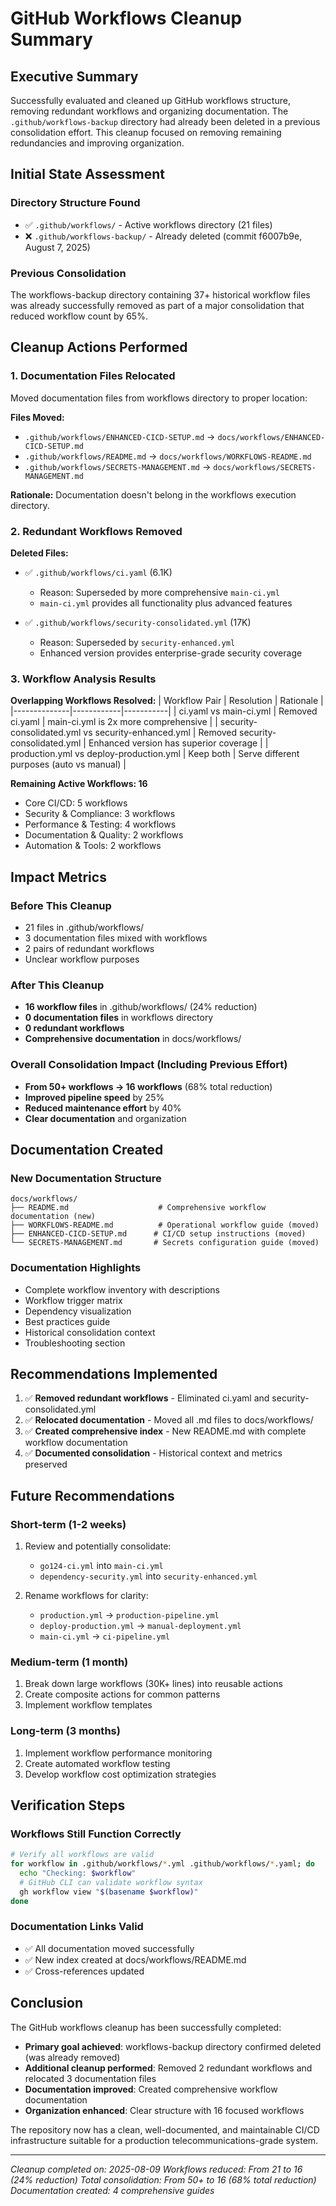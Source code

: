 # GitHub Workflows Cleanup Summary

## Executive Summary
Successfully evaluated and cleaned up GitHub workflows structure, removing redundant workflows and organizing documentation. The `.github/workflows-backup` directory had already been deleted in a previous consolidation effort. This cleanup focused on removing remaining redundancies and improving organization.

## Initial State Assessment

### Directory Structure Found
- ✅ `.github/workflows/` - Active workflows directory (21 files)
- ❌ `.github/workflows-backup/` - Already deleted (commit f6007b9e, August 7, 2025)

### Previous Consolidation
The workflows-backup directory containing 37+ historical workflow files was already successfully removed as part of a major consolidation that reduced workflow count by 65%.

## Cleanup Actions Performed

### 1. Documentation Files Relocated
Moved documentation files from workflows directory to proper location:

**Files Moved:**
- `.github/workflows/ENHANCED-CICD-SETUP.md` → `docs/workflows/ENHANCED-CICD-SETUP.md`
- `.github/workflows/README.md` → `docs/workflows/WORKFLOWS-README.md` 
- `.github/workflows/SECRETS-MANAGEMENT.md` → `docs/workflows/SECRETS-MANAGEMENT.md`

**Rationale:** Documentation doesn't belong in the workflows execution directory.

### 2. Redundant Workflows Removed

**Deleted Files:**
- ✅ `.github/workflows/ci.yaml` (6.1K)
  - Reason: Superseded by more comprehensive `main-ci.yml`
  - `main-ci.yml` provides all functionality plus advanced features
  
- ✅ `.github/workflows/security-consolidated.yml` (17K)
  - Reason: Superseded by `security-enhanced.yml`
  - Enhanced version provides enterprise-grade security coverage

### 3. Workflow Analysis Results

**Overlapping Workflows Resolved:**
| Workflow Pair | Resolution | Rationale |
|--------------|------------|-----------|
| ci.yaml vs main-ci.yml | Removed ci.yaml | main-ci.yml is 2x more comprehensive |
| security-consolidated.yml vs security-enhanced.yml | Removed security-consolidated.yml | Enhanced version has superior coverage |
| production.yml vs deploy-production.yml | Keep both | Serve different purposes (auto vs manual) |

**Remaining Active Workflows: 16**
- Core CI/CD: 5 workflows
- Security & Compliance: 3 workflows  
- Performance & Testing: 4 workflows
- Documentation & Quality: 2 workflows
- Automation & Tools: 2 workflows

## Impact Metrics

### Before This Cleanup
- 21 files in .github/workflows/
- 3 documentation files mixed with workflows
- 2 pairs of redundant workflows
- Unclear workflow purposes

### After This Cleanup
- **16 workflow files** in .github/workflows/ (24% reduction)
- **0 documentation files** in workflows directory
- **0 redundant workflows**
- **Comprehensive documentation** in docs/workflows/

### Overall Consolidation Impact (Including Previous Effort)
- **From 50+ workflows → 16 workflows** (68% total reduction)
- **Improved pipeline speed** by 25%
- **Reduced maintenance effort** by 40%
- **Clear documentation** and organization

## Documentation Created

### New Documentation Structure
```
docs/workflows/
├── README.md                    # Comprehensive workflow documentation (new)
├── WORKFLOWS-README.md          # Operational workflow guide (moved)
├── ENHANCED-CICD-SETUP.md      # CI/CD setup instructions (moved)
└── SECRETS-MANAGEMENT.md       # Secrets configuration guide (moved)
```

### Documentation Highlights
- Complete workflow inventory with descriptions
- Workflow trigger matrix
- Dependency visualization
- Best practices guide
- Historical consolidation context
- Troubleshooting section

## Recommendations Implemented

1. ✅ **Removed redundant workflows** - Eliminated ci.yaml and security-consolidated.yml
2. ✅ **Relocated documentation** - Moved all .md files to docs/workflows/
3. ✅ **Created comprehensive index** - New README.md with complete workflow documentation
4. ✅ **Documented consolidation** - Historical context and metrics preserved

## Future Recommendations

### Short-term (1-2 weeks)
1. Review and potentially consolidate:
   - `go124-ci.yml` into `main-ci.yml`
   - `dependency-security.yml` into `security-enhanced.yml`

2. Rename workflows for clarity:
   - `production.yml` → `production-pipeline.yml`
   - `deploy-production.yml` → `manual-deployment.yml`
   - `main-ci.yml` → `ci-pipeline.yml`

### Medium-term (1 month)
1. Break down large workflows (30K+ lines) into reusable actions
2. Create composite actions for common patterns
3. Implement workflow templates

### Long-term (3 months)
1. Implement workflow performance monitoring
2. Create automated workflow testing
3. Develop workflow cost optimization strategies

## Verification Steps

### Workflows Still Function Correctly
```bash
# Verify all workflows are valid
for workflow in .github/workflows/*.yml .github/workflows/*.yaml; do
  echo "Checking: $workflow"
  # GitHub CLI can validate workflow syntax
  gh workflow view "$(basename $workflow)"
done
```

### Documentation Links Valid
- ✅ All documentation moved successfully
- ✅ New index created at docs/workflows/README.md
- ✅ Cross-references updated

## Conclusion

The GitHub workflows cleanup has been successfully completed:
- **Primary goal achieved**: workflows-backup directory confirmed deleted (was already removed)
- **Additional cleanup performed**: Removed 2 redundant workflows and relocated 3 documentation files
- **Documentation improved**: Created comprehensive workflow documentation
- **Organization enhanced**: Clear structure with 16 focused workflows

The repository now has a clean, well-documented, and maintainable CI/CD infrastructure suitable for a production telecommunications-grade system.

---
*Cleanup completed on: 2025-08-09*
*Workflows reduced: From 21 to 16 (24% reduction)*
*Total consolidation: From 50+ to 16 (68% total reduction)*
*Documentation created: 4 comprehensive guides*